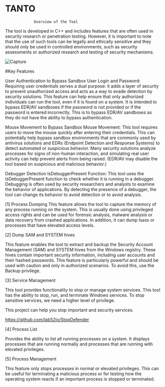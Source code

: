 # TANTO
                 Overview of the Tool

The tool is developed in C++ and includes features that are often used in security research or penetration testing. However, it is important to note that the use of such tools can be legally and ethically sensitive and they should only be used in controlled environments, such as security assessments or authorized research and testing of security mechanisms.

![Capture](https://github.com/user-attachments/assets/6dfaca08-feec-446a-ab45-ace2a8c0b405)


#Key Features

User Authentication to Bypass Sandbox
User Login and Password: Requiring user credentials serves a dual purpose: it adds a layer of security to prevent unauthorized access and acts as a way to evade detection by security solutions. This feature can help ensure that only authorized individuals can run the tool, even if it is found on a system. It is intended to bypass EDR/AV sandboxes if the password is not provided or if the password is entered incorrectly. This is to bypass EDR/AV sandboxes as they do not have the ability to bypass authentication.

Mouse Movement to Bypass Sandbox
Mouse Movement: This tool requires users to move the mouse quickly after entering their credentials. This can potentially help bypass sandbox environments that are commonly used by antivirus solutions and EDRs (Endpoint Detection and Response Systems) to detect automated or suspicious behavior. Many security solutions analyze processes for signs of non-human interaction, and simulating real user activity can help prevent alerts from being raised. (EDR/AV may disable the tool based on suspicious and malicious behavior.)

Debugger Detection
IsDebuggerPresent Function: This tool uses the IsDebuggerPresent function to check whether it is running in a debugger. Debugging is often used by security researchers and analysts to examine the behavior of applications. By detecting the presence of a debugger, the tool can change its behavior to avoid detection or to avoid analysis.

[1] Process Dumping
This feature allows the tool to capture the memory of any process running on the system. This is usually done using privileged access rights and can be used for forensic analysis, malware analysis or data recovery from crashed applications. In addition, it can dump lsass or processes that have elevated access levels.

[2] Dump SAM and SYSTEM hives

This feature enables the tool to extract and backup the Security Account Management (SAM) and SYSTEM hives from the Windows registry. These hives contain important security information, including user accounts and their hashed passwords. This feature is particularly powerful and should be used with caution and only in authorized scenarios. To avoid this, use the Backup privilege.

[3] Service Management

This tool provides functionality to stop or manage system services. This tool has the ability to stop, run, and terminate Windows services. To stop sensitive services, we need a higher level of privilege.

This project can help you stop important and security services.

https://github.com/lab52io/StopDefender

[4] Process List

Provides the ability to list all running processes on a system. It displays processes that are running normally and processes that are running with elevated privileges.

[5] Process Management

This feature only stops processes in normal or elevated privileges. This can be useful for terminating a malicious process or for testing how the operating system reacts if an important process is stopped or terminated.
